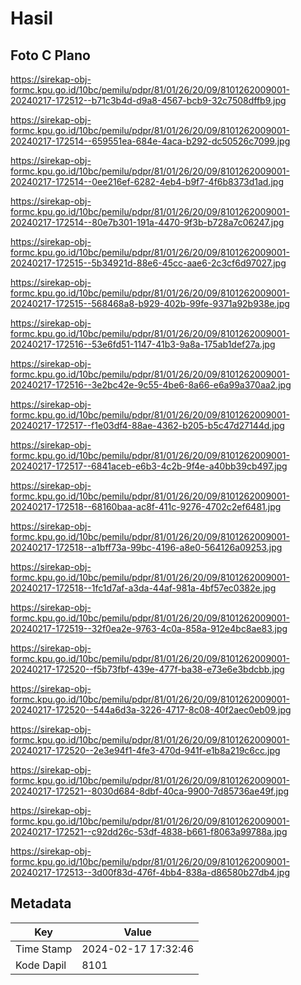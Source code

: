 # Hasil

## Foto C Plano

https://sirekap-obj-formc.kpu.go.id/10bc/pemilu/pdpr/81/01/26/20/09/8101262009001-20240217-172512--b71c3b4d-d9a8-4567-bcb9-32c7508dffb9.jpg

https://sirekap-obj-formc.kpu.go.id/10bc/pemilu/pdpr/81/01/26/20/09/8101262009001-20240217-172514--659551ea-684e-4aca-b292-dc50526c7099.jpg

https://sirekap-obj-formc.kpu.go.id/10bc/pemilu/pdpr/81/01/26/20/09/8101262009001-20240217-172514--0ee216ef-6282-4eb4-b9f7-4f6b8373d1ad.jpg

https://sirekap-obj-formc.kpu.go.id/10bc/pemilu/pdpr/81/01/26/20/09/8101262009001-20240217-172514--80e7b301-191a-4470-9f3b-b728a7c06247.jpg

https://sirekap-obj-formc.kpu.go.id/10bc/pemilu/pdpr/81/01/26/20/09/8101262009001-20240217-172515--5b34921d-88e6-45cc-aae6-2c3cf6d97027.jpg

https://sirekap-obj-formc.kpu.go.id/10bc/pemilu/pdpr/81/01/26/20/09/8101262009001-20240217-172515--568468a8-b929-402b-99fe-9371a92b938e.jpg

https://sirekap-obj-formc.kpu.go.id/10bc/pemilu/pdpr/81/01/26/20/09/8101262009001-20240217-172516--53e6fd51-1147-41b3-9a8a-175ab1def27a.jpg

https://sirekap-obj-formc.kpu.go.id/10bc/pemilu/pdpr/81/01/26/20/09/8101262009001-20240217-172516--3e2bc42e-9c55-4be6-8a66-e6a99a370aa2.jpg

https://sirekap-obj-formc.kpu.go.id/10bc/pemilu/pdpr/81/01/26/20/09/8101262009001-20240217-172517--f1e03df4-88ae-4362-b205-b5c47d27144d.jpg

https://sirekap-obj-formc.kpu.go.id/10bc/pemilu/pdpr/81/01/26/20/09/8101262009001-20240217-172517--6841aceb-e6b3-4c2b-9f4e-a40bb39cb497.jpg

https://sirekap-obj-formc.kpu.go.id/10bc/pemilu/pdpr/81/01/26/20/09/8101262009001-20240217-172518--68160baa-ac8f-411c-9276-4702c2ef6481.jpg

https://sirekap-obj-formc.kpu.go.id/10bc/pemilu/pdpr/81/01/26/20/09/8101262009001-20240217-172518--a1bff73a-99bc-4196-a8e0-564126a09253.jpg

https://sirekap-obj-formc.kpu.go.id/10bc/pemilu/pdpr/81/01/26/20/09/8101262009001-20240217-172518--1fc1d7af-a3da-44af-981a-4bf57ec0382e.jpg

https://sirekap-obj-formc.kpu.go.id/10bc/pemilu/pdpr/81/01/26/20/09/8101262009001-20240217-172519--32f0ea2e-9763-4c0a-858a-912e4bc8ae83.jpg

https://sirekap-obj-formc.kpu.go.id/10bc/pemilu/pdpr/81/01/26/20/09/8101262009001-20240217-172520--f5b73fbf-439e-477f-ba38-e73e6e3bdcbb.jpg

https://sirekap-obj-formc.kpu.go.id/10bc/pemilu/pdpr/81/01/26/20/09/8101262009001-20240217-172520--544a6d3a-3226-4717-8c08-40f2aec0eb09.jpg

https://sirekap-obj-formc.kpu.go.id/10bc/pemilu/pdpr/81/01/26/20/09/8101262009001-20240217-172520--2e3e94f1-4fe3-470d-941f-e1b8a219c6cc.jpg

https://sirekap-obj-formc.kpu.go.id/10bc/pemilu/pdpr/81/01/26/20/09/8101262009001-20240217-172521--8030d684-8dbf-40ca-9900-7d85736ae49f.jpg

https://sirekap-obj-formc.kpu.go.id/10bc/pemilu/pdpr/81/01/26/20/09/8101262009001-20240217-172521--c92dd26c-53df-4838-b661-f8063a99788a.jpg

https://sirekap-obj-formc.kpu.go.id/10bc/pemilu/pdpr/81/01/26/20/09/8101262009001-20240217-172513--3d00f83d-476f-4bb4-838a-d86580b27db4.jpg


## Metadata

| Key        | Value               |
| ---------- | ------------------- |
| Time Stamp | 2024-02-17 17:32:46 |
| Kode Dapil | 8101                |



